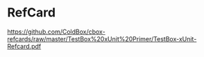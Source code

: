 # RefCard

https://github.com/ColdBox/cbox-refcards/raw/master/TestBox%20xUnit%20Primer/TestBox-xUnit-Refcard.pdf

